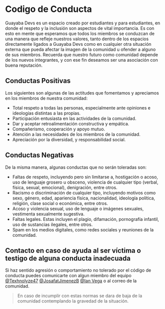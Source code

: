 # Codigo de Conducta

Guayaba Devs es un espacio creado por estudiantes y para estudiantes, en donde el respeto y la inclusión son aspectos de vital importancia. Es con esto en mente que esperamos que todos los miembros se conduzcan de una manera que refleje nuestros valores, tanto dentro de los espacios directamente ligados a Guayaba Devs como en cualquier otra situación externa que pueda afectar la imagen de la comunidad u ofender a alguno de sus miembros. Recuerda que nuestro futuro como comunidad depende de los nuevos integrantes, y con ese fin deseamos ser una asociación con buena reputación.

## Conductas Positivas

Los siguientes son algunas de las actitudes que fomentamos y apreciamos en los miembros de nuestra comunidad:

- Total respeto a todas las personas, especialmente ante opiniones e ideologías distintas a las propias.
- Participación entusiasta en las actividades de la comunidad.
- Dar y aceptar retroalimentación constructiva y empática.
- Compañerismo, cooperación y apoyo mutuo.
- Atención a las necesidades de los miembros de la comunidad.
- Apreciación por la diversidad, y responsabilidad social.

## Conductas Negativas

De la misma manera, algunas conductas que no serán toleradas son:

- Faltas de respeto, incluyendo pero sin limitarse a, hostigación o acoso, uso de lenguaje grosero u obsceno, violencia de cualquier tipo (verbal, física, sexual, emocional), denigración, entre otros.
- Racismo o discriminación de cualquier tipo, incluyendo motivos como sexo, género, edad, apariencia física, nacionalidad, ideología política, religión, clase social o económica, entre otros.
- Acoso y violencia sexual, uso de lenguaje o imágenes sexuales, vestimenta sexualmente sugestiva.
- Faltas legales. Estas incluyen el plagio, difamación, pornografía infantil, uso de sustancias ilegales, entre otros.
- Spam en los medios digitales, como redes sociales y reuniones de la comunidad.

## Contacto en caso de ayuda al ser víctima o testigo de alguna conducta inadecuada

Si haz sentido agresión o comportamiento no tolerado por el código de conducta puedes comunicarte con algun miembro del equipo [@Texhnolyze47](https://github.com/Texhnolyze47) [@JosafatJimenezB](https://github.com/JosafatJimenezB) [@Ian Vega](https://github.com/Lann892) o al correo de la comunidad.

> En caso de incumplir con estas normas se dara de baja de la comunidad contemplando la gravedad de la situación.
